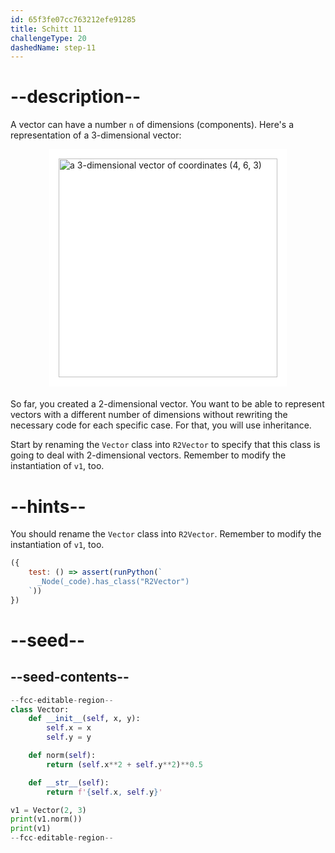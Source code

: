 ```yaml
---
id: 65f3fe07cc763212efe91285
title: Schitt 11
challengeType: 20
dashedName: step-11
---
```


# --description--

A vector can have a number `n` of dimensions (components). Here's a representation of a 3-dimensional vector:

<img alt="a 3-dimensional vector of coordinates (4, 6, 3)" src="https://cdn.freecodecamp.org/curriculum/python/3dvector.png" style="background-color: white; height: 350px; width: auto; padding: 15px; display: block; margin-right: auto; margin-left: auto; margin-bottom: 1.2rem;" />

So far, you created a 2-dimensional vector. You want to be able to represent vectors with a different number of dimensions without rewriting the necessary code for each specific case. For that, you will use inheritance.

Start by renaming the `Vector` class into `R2Vector` to specify that this class is going to deal with 2-dimensional vectors. Remember to modify the instantiation of `v1`, too.

# --hints--

You should rename the `Vector` class into `R2Vector`. Remember to modify the instantiation of `v1`, too.

```js
({
    test: () => assert(runPython(`
      _Node(_code).has_class("R2Vector")
    `))
})
```

# --seed--

## --seed-contents--

```py
--fcc-editable-region--
class Vector:
    def __init__(self, x, y):
        self.x = x
        self.y = y

    def norm(self):
        return (self.x**2 + self.y**2)**0.5

    def __str__(self):
        return f'{self.x, self.y}'

v1 = Vector(2, 3)
print(v1.norm())
print(v1)
--fcc-editable-region--
```
